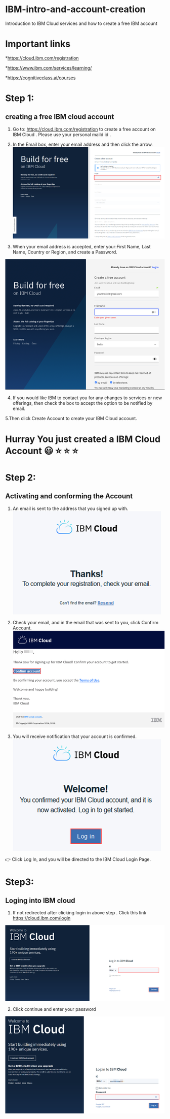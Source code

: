 # IBM-intro-and-account-creation
Introduction to IBM Cloud services and how to create a free IBM account 


# Important links 
*https://cloud.ibm.com/registration

*https://www.ibm.com/services/learning/

*https://cognitiveclass.ai/courses

# Step 1: 
## creating a free IBM cloud account 
  1.   Go to: https://cloud.ibm.com/registration to create a free account on IBM Cloud . Please use your personal maild id .
  2.   In the Email box, enter your email address and then click the arrow.
![](Cld_Acct_Lab_-_pic_1.png)

 3.   When your email address is accepted, enter your:First Name, Last Name, Country or Region, and create a Password.

![](name-password.png)
 
 4. If you would like IBM to contact you for any changes to services or new offerings, then check the box to accept the option to be notified by email.


 5.Then click  Create Account to create your IBM Cloud account.


# Hurray You just created a IBM Cloud Account :smiley:	:star: :star: :star:

# Step 2: 
## Activating and conforming the Account 
1.   An email is sent to the address that you signed up with.
 ![](Cld_Acct_Lab_-_pic_2.png)


2.   Check your email, and in the email that was sent to you, click Confirm Account.
![](Cld_Acct_Lab_-_pic_3.png)


3.   You will receive notification that your account is confirmed.
![](Cld_Acct_Lab_-_pic_4.png)


:point_right:               Click Log In, and you will be directed to the IBM Cloud Login Page.



# Step3:
## Loging into IBM cloud 

1. If not redirected after clicking login in above step . Click this link https://cloud.ibm.com/login

![](Cld_Acct_Lab_-_pic_5.png)

2. Click continue and enter your password 

![](Cld_Acct_Lab_-_pic_6.png	)







